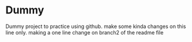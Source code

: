 # Dummy
Dummy project to practice using github.
make some kinda changes on this line only.
making a one line change on branch2 of the readme file
